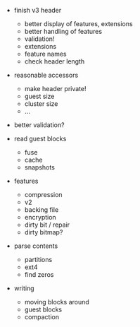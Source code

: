 * finish v3 header
  * better display of features, extensions
  * better handling of features
  * validation!
  * extensions
  * feature names
  * check header length

* reasonable accessors
  * make header private!
  * guest size
  * cluster size
  * ...

* better validation?

* read guest blocks
  * fuse
  * cache
  * snapshots

* features
  * compression
  * v2
  * backing file
  * encryption
  * dirty bit / repair
  * dirty bitmap?

* parse contents
  * partitions
  * ext4
  * find zeros

* writing
  * moving blocks around
  * guest blocks
  * compaction
